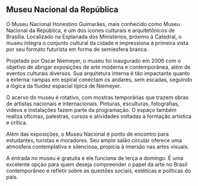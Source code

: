 ## Museu Nacional da República

O Museu Nacional Honestino Guimarães, mais conhecido como Museu Nacional da República, é um dos ícones culturais e arquitetônicos de Brasília. Localizado na Esplanada dos Ministérios, próximo à Catedral, o museu integra o conjunto cultural da cidade e impressiona à primeira vista por seu formato futurista em forma de semiesfera branca.

Projetado por Oscar Niemeyer, o museu foi inaugurado em 2006 com o objetivo de abrigar exposições de arte moderna e contemporânea, além de eventos culturais diversos. Sua arquitetura interna é tão impactante quanto a externa: rampas em espiral conectam os andares, sem escadas, seguindo a lógica da fluidez espacial típica de Niemeyer.

O acervo do museu é rotativo, com mostras temporárias que trazem obras de artistas nacionais e internacionais. Pinturas, esculturas, fotografias, vídeos e instalações fazem parte da programação. O espaço também realiza oficinas, palestras, cursos e atividades voltadas à formação artística e crítica.

Além das exposições, o Museu Nacional é ponto de encontro para estudantes, turistas e moradores. Seu amplo salão circular oferece uma atmosfera contemplativa e silenciosa, propícia à imersão nas artes visuais.

A entrada no museu é gratuita e ele funciona de terça a domingo. É uma excelente opção para quem deseja compreender o papel da arte no Brasil contemporâneo e refletir sobre as questões sociais, estéticas e políticas do país.